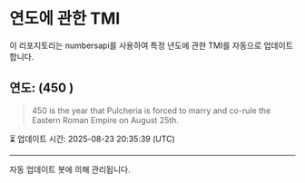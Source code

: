 
# 연도에 관한 TMI

이 리포지토리는 numbersapi를 사용하여 특정 년도에 관한 TMI를 자동으로 업데이트합니다.

## 연도: (450 )
> 450 is the year that Pulcheria is forced to marry and co-rule the Eastern Roman Empire on August 25th.

⏳ 업데이트 시간: 2025-08-23 20:35:39 (UTC)

---
자동 업데이트 봇에 의해 관리됩니다.
